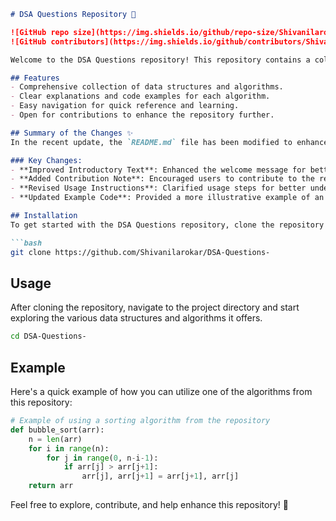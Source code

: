 ```markdown
# DSA Questions Repository 📖

![GitHub repo size](https://img.shields.io/github/repo-size/Shivanilarokar/DSA-Questions-) 
![GitHub contributors](https://img.shields.io/github/contributors/Shivanilarokar/DSA-Questions-)

Welcome to the DSA Questions repository! This repository contains a collection of data structures and algorithms designed to enhance your understanding and skills in programming.

## Features
- Comprehensive collection of data structures and algorithms.
- Clear explanations and code examples for each algorithm.
- Easy navigation for quick reference and learning.
- Open for contributions to enhance the repository further.

## Summary of the Changes ✨
In the recent update, the `README.md` file has been modified to enhance clarity and user engagement.

### Key Changes:
- **Improved Introductory Text**: Enhanced the welcome message for better engagement.
- **Added Contribution Note**: Encouraged users to contribute to the repository.
- **Revised Usage Instructions**: Clarified usage steps for better understanding.
- **Updated Example Code**: Provided a more illustrative example of an algorithm implementation.

## Installation
To get started with the DSA Questions repository, clone the repository using the following command:

```bash
git clone https://github.com/Shivanilarokar/DSA-Questions-
```

## Usage
After cloning the repository, navigate to the project directory and start exploring the various data structures and algorithms it offers.

```bash
cd DSA-Questions-
```

## Example
Here's a quick example of how you can utilize one of the algorithms from this repository:

```python
# Example of using a sorting algorithm from the repository
def bubble_sort(arr):
    n = len(arr)
    for i in range(n):
        for j in range(0, n-i-1):
            if arr[j] > arr[j+1]:
                arr[j], arr[j+1] = arr[j+1], arr[j]
    return arr
```

Feel free to explore, contribute, and help enhance this repository! 🎉
```